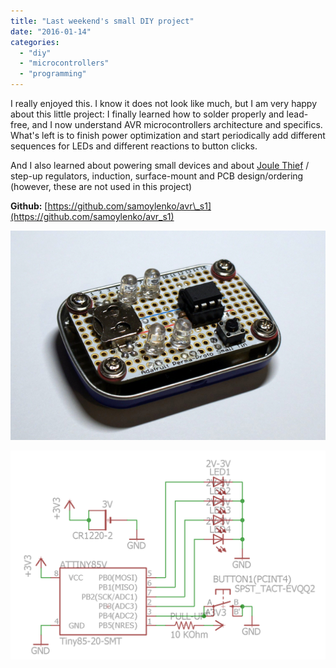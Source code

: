 ```yaml
---
title: "Last weekend's small DIY project"
date: "2016-01-14"
categories:
  - "diy"
  - "microcontrollers"
  - "programming"
---
```


I really enjoyed this. I know it does not look like much, but I am very happy
about this little project: I finally learned how to solder properly and
lead-free, and I now understand AVR microcontrollers architecture and specifics.
What's left is to finish power optimization and start periodically add different
sequences for LEDs and different reactions to button clicks.

And I also learned about powering small devices and about
[Joule Thief](https://en.wikipedia.org/wiki/Joule_thief) / step-up regulators,
induction, surface-mount and PCB design/ordering (however, these are not used in
this project)

**Github:**
[https://github.com/samoylenko/avr\_s1](https://github.com/samoylenko/avr_s1)

![photo](images/photo.jpg)

![schema](images/schema.png)

<script src="https://platform.twitter.com/widgets.js" async charset="utf-8"></script>

